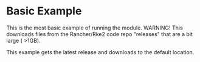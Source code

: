 # Basic Example

This is the most basic example of running the module.
WARNING! This downloads files from the Rancher/Rke2 code repo "releases" that are a bit large ( >1GB).

This example gets the latest release and downloads to the default location.
